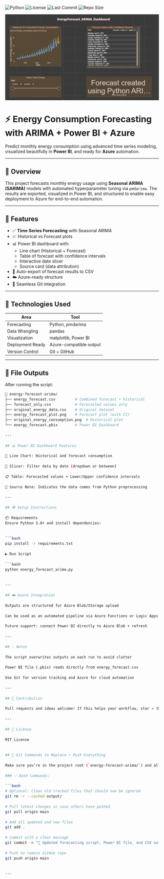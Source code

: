 ![Python](https://img.shields.io/badge/Python-3.8%2B-blue.svg)
![License](https://img.shields.io/badge/License-MIT-green.svg)
![Last Commit](https://img.shields.io/github/last-commit/VenuYerramsetti/energy-forecast-arima)
![Repo Size](https://img.shields.io/github/repo-size/VenuYerramsetti/energy-forecast-arima)

![Dashboard Preview](dashboard_preview.png)

# ⚡ Energy Consumption Forecasting with ARIMA + Power BI + Azure

Predict monthly energy consumption using advanced time series modeling, visualized beautifully in **Power BI**, and ready for **Azure** automation.

---

## 📌 Overview

This project forecasts monthly energy usage using **Seasonal ARIMA (SARIMA)** models with automated hyperparameter tuning via `pmdarima`. The results are exported, visualized in Power BI, and structured to enable easy deployment to Azure for end-to-end automation.

---

## 🚀 Features

- ✅ **Time Series Forecasting** with Seasonal ARIMA
- 📈 Historical vs Forecast plots
- 📊 Power BI dashboard with:
  - Line chart (Historical + Forecast)
  - Table of forecast with confidence intervals
  - Interactive date slicer
  - Source card (data attribution)
- 💾 Auto-export of forecast results to CSV
- ☁️ Azure-ready structure
- 🔄 Seamless Git integration

---

## 🧠 Technologies Used

| Area | Tool |
|------|------|
| Forecasting | Python, pmdarima |
| Data Wrangling | pandas |
| Visualization | matplotlib, Power BI |
| Deployment Ready | Azure-compatible output |
| Version Control | Git + GitHub |

---

## 📂 File Outputs

After running the script:

```bash
📁 energy-forecast-arima/
├── energy_forecast.csv         # Combined forecast + historical
├── forecast_only.csv           # Forecasted values only
├── original_energy_data.csv    # Original dataset
├── energy_forecast_plot.png    # Forecast plot (with CI)
├── original_energy_consumption.png  # Historical plot
└── energy_forecast.pbix        # Power BI Dashboard

---

## 📊 Power BI Dashboard Features

🔷 Line Chart: Historical and forecast consumption

📅 Slicer: Filter data by date (dropdown or between)

📋 Table: Forecasted values + Lower/Upper confidence intervals

🧾 Source Note: Indicates the data comes from Python preprocessing

---

## 🛠️ Setup Instructions

📦 Requirements
Ensure Python 3.8+ and install dependencies:


```bash
pip install -r requirements.txt

▶️ Run Script

```bash
python energy_forecast_arima.py


---

## ☁️ Azure Integration

Outputs are structured for Azure Blob/Storage upload

Can be used as an automated pipeline via Azure Functions or Logic Apps

Future support: connect Power BI directly to Azure Blob + refresh

---

## 💡 Notes

The script overwrites outputs on each run to avoid clutter

Power BI file (.pbix) reads directly from energy_forecast.csv

Use Git for version tracking and Azure for cloud automation

---

## 🤝 Contribution

Pull requests and ideas welcome! If this helps your workflow, star ⭐ the repo.

---

## 🪪 License

MIT License


## 🧾 Git Commands to Replace + Push Everything

Make sure you’re in the project root (`energy-forecast-arima/`) and all new files (Power BI, CSVs, updated Python scripts, etc.) are ready.

### ✅ Bash Commands:

```bash
# Optional: Clean old tracked files that should now be ignored
git rm -r --cached output/

# Pull latest changes in case others have pushed
git pull origin main

# Add all updated and new files
git add .

# Commit with a clear message
git commit -m "🔄 Updated forecasting script, Power BI file, and CSV outputs"

# Push to remote GitHub repo
git push origin main


---



